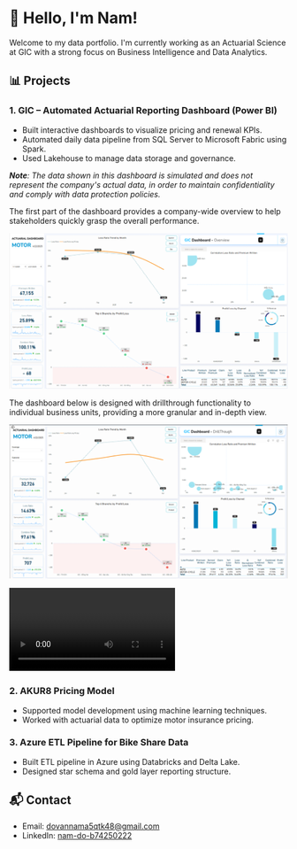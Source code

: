# 👋 Hello, I'm Nam!
Welcome to my data portfolio. I'm currently working as an Actuarial Science at GIC with a strong focus on Business Intelligence and Data Analytics.

## 📊 Projects

### 1. GIC – Automated Actuarial Reporting Dashboard (Power BI)
- Built interactive dashboards to visualize pricing and renewal KPIs.
- Automated daily data pipeline from SQL Server to Microsoft Fabric using Spark.
- Used Lakehouse to manage data storage and governance.
  
_**Note**: The data shown in this dashboard is simulated and does not represent the company's actual data, in order to maintain confidentiality and comply with data protection policies._

The first part of the dashboard provides a company-wide overview to help stakeholders quickly grasp the overall performance.

![Dashboard Screenshot](images/GIC_dashboard_MT.png)

The dashboard below is designed with drillthrough functionality to individual business units, providing a more granular and in-depth view.

![Dashboard Screenshot](images/GIC_dashboard_MT_drillthough.png)


![Dashboard Screenshot](video/dashboard_motor.mp4)
### 2. AKUR8 Pricing Model
- Supported model development using machine learning techniques.
- Worked with actuarial data to optimize motor insurance pricing.

### 3. Azure ETL Pipeline for Bike Share Data
- Built ETL pipeline in Azure using Databricks and Delta Lake.
- Designed star schema and gold layer reporting structure.

## 📬 Contact
- Email: dovannama5qtk48@gmail.com
- LinkedIn: [nam-do-b74250222](https://www.linkedin.com/in/nam-do-b74250222/)
